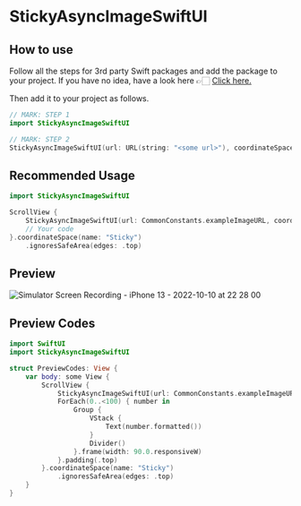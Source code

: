# StickyAsyncImageSwiftUI

## How to use
Follow all the steps for 3rd party Swift packages and add the package to your project. If you have no idea, have a look here 👉🏻 <a href="https://github.com/devmehmetates/SwiftUIDragMenu#how-to-install-this-package"> Click here.</a>


Then add it to your project as follows.
```swift
// MARK: STEP 1
import StickyAsyncImageSwiftUI 

// MARK: STEP 2
StickyAsyncImageSwiftUI(url: URL(string: "<some url>"), coordinateSpace: "<some key>")
```

## Recommended Usage
```swift
import StickyAsyncImageSwiftUI 

ScrollView {
    StickyAsyncImageSwiftUI(url: CommonConstants.exampleImageURL, coordinateSpace: "Sticky")
    // Your code
}.coordinateSpace(name: "Sticky")
    .ignoresSafeArea(edges: .top)
```

## Preview
![Simulator Screen Recording - iPhone 13 - 2022-10-10 at 22 28 00](https://user-images.githubusercontent.com/74152011/194940299-5bee110d-241d-48b8-b35e-c9a8c2335c53.gif)

## Preview Codes
```swift
import SwiftUI
import StickyAsyncImageSwiftUI

struct PreviewCodes: View {
    var body: some View {
        ScrollView {
            StickyAsyncImageSwiftUI(url: CommonConstants.exampleImageURL, coordinateSpace: "Sticky")
            ForEach(0..<100) { number in
                Group {
                    VStack {
                        Text(number.formatted())
                    }
                    Divider()
                }.frame(width: 90.0.responsiveW)
            }.padding(.top)
        }.coordinateSpace(name: "Sticky")
            .ignoresSafeArea(edges: .top)
    }
}
```

